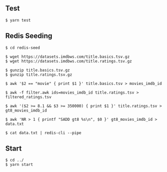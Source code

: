 ## Test
```
$ yarn test
```

## Redis Seeding
```
$ cd redis-seed
```

```
$ wget https://datasets.imdbws.com/title.basics.tsv.gz
$ wget https://datasets.imdbws.com/title.ratings.tsv.gz
```

```
$ gunzip title.basics.tsv.gz
$ gunzip title.ratings.tsv.gz
```

```
$ awk '$2 == "movie" { print $1 }' title.basics.tsv > movies_imdb_id
```

```
$ awk -f filter.awk ids=movies_imdb_id title.ratings.tsv > filtered_ratings.tsv
```

```
$ awk '($2 >= 8.1 && $3 >= 350000) { print $1 }' title.ratings.tsv > gt8_movies_imdb_id
```

```
$ awk 'NR > 1 { printf "SADD gt8 %s\n", $0 }' gt8_movies_imdb_id > data.txt
```

```
$ cat data.txt | redis-cli --pipe
```

## Start
```
$ cd ../
$ yarn start
```
